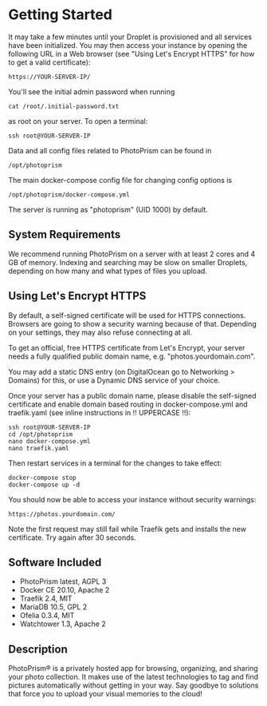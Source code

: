 # Getting Started

It may take a few minutes until your Droplet is provisioned and all services have been initialized. You may then access your instance by opening the following URL in a Web browser (see "Using Let's Encrypt HTTPS" for how to get a valid certificate):

```
https://YOUR-SERVER-IP/
```

You'll see the initial admin password when running

```
cat /root/.initial-password.txt
```

as root on your server. To open a terminal:

```
ssh root@YOUR-SERVER-IP
```

Data and all config files related to PhotoPrism can be found in

```
/opt/photoprism
```

The main docker-compose config file for changing config options is

```
/opt/photoprism/docker-compose.yml
```

The server is running as "photoprism" (UID 1000) by default.

## System Requirements

We recommend running PhotoPrism on a server with at least 2 cores and 4 GB of memory. Indexing and searching may be slow on smaller Droplets, depending on how many and what types of files you upload.

## Using Let's Encrypt HTTPS

By default, a self-signed certificate will be used for HTTPS connections. Browsers are going to show a security warning because of that. Depending on your settings, they may also refuse connecting at all.

To get an official, free HTTPS certificate from Let's Encrypt, your server needs a fully qualified public domain name, e.g. "photos.yourdomain.com".

You may add a static DNS entry (on DigitalOcean go to Networking > Domains) for this, or use a Dynamic DNS service of your choice.

Once your server has a public domain name, please disable the self-signed certificate and enable domain based routing in docker-compose.yml and traefik.yaml (see inline instructions in !! UPPERCASE !!):

```
ssh root@YOUR-SERVER-IP
cd /opt/photoprism
nano docker-compose.yml
nano traefik.yaml
```

Then restart services in a terminal for the changes to take effect:

```
docker-compose stop
docker-compose up -d
```

You should now be able to access your instance without security warnings:

```
https://photos.yourdomain.com/
```

Note the first request may still fail while Traefik gets and installs the new certificate. Try again after 30 seconds.

## Software Included

- PhotoPrism latest, AGPL 3
- Docker CE 20.10, Apache 2
- Traefik 2.4, MIT
- MariaDB 10.5, GPL 2
- Ofelia 0.3.4, MIT
- Watchtower 1.3, Apache 2

## Description

PhotoPrism® is a privately hosted app for browsing, organizing, and sharing your photo collection. It makes use of the latest technologies to tag and find pictures automatically without getting in your way. Say goodbye to solutions that force you to upload your visual memories to the cloud!

